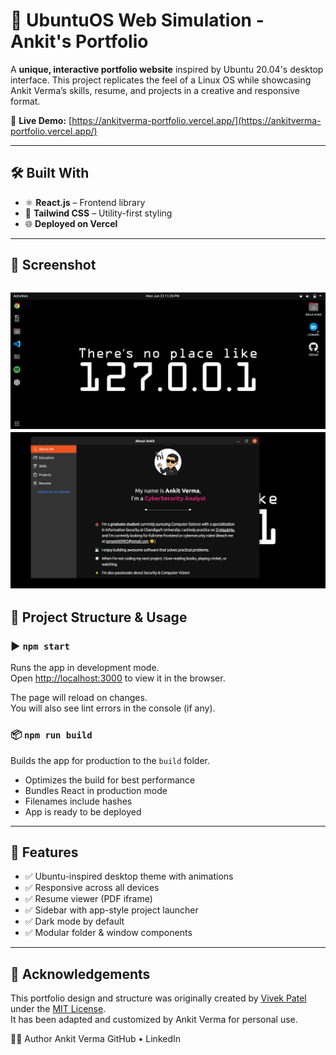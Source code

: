 # 🐧 UbuntuOS Web Simulation - Ankit's Portfolio

A **unique, interactive portfolio website** inspired by Ubuntu 20.04's desktop interface. This project replicates the feel of a Linux OS while showcasing Ankit Verma’s skills, resume, and projects in a creative and responsive format.

🔗 **Live Demo:** [https://ankitverma-portfolio.vercel.app/](https://ankitverma-portfolio.vercel.app/)

---

## 🛠 Built With

- ⚛️ **React.js** – Frontend library
- 🎨 **Tailwind CSS** – Utility-first styling
- 🌐 **Deployed on Vercel**

---

## 📸 Screenshot

<img src="/public/images/p-1.png"> </img>
<img src="/public/images/p-2.png"> </img>
---

## 📁 Project Structure & Usage

### ▶️ `npm start`

Runs the app in development mode.  
Open [http://localhost:3000](http://localhost:3000) to view it in the browser.

The page will reload on changes.  
You will also see lint errors in the console (if any).

### 📦 `npm run build`

Builds the app for production to the `build` folder.

- Optimizes the build for best performance
- Bundles React in production mode
- Filenames include hashes
- App is ready to be deployed

---

## 🧩 Features

- ✅ Ubuntu-inspired desktop theme with animations
- ✅ Responsive across all devices
- ✅ Resume viewer (PDF iframe)
- ✅ Sidebar with app-style project launcher
- ✅ Dark mode by default
- ✅ Modular folder & window components

---


## 🙏 Acknowledgements

This portfolio design and structure was originally created by [Vivek Patel](https://github.com/Vivek9Patel)  
under the [MIT License](https://github.com/Vivek9Patel/vivek9patel.github.io/blob/master/LICENSE).  
It has been adapted and customized by Ankit Verma for personal use.


👨‍💻 Author
Ankit Verma
GitHub • LinkedIn
